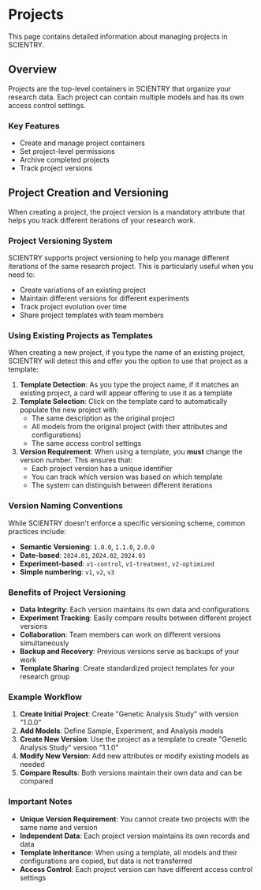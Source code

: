 # Projects

This page contains detailed information about managing projects in SCIENTRY.

## Overview

Projects are the top-level containers in SCIENTRY that organize your research data. Each project can contain multiple models and has its own access control settings.

### Key Features

- Create and manage project containers
- Set project-level permissions
- Archive completed projects
- Track project versions

## Project Creation and Versioning

When creating a project, the project version is a mandatory attribute that helps you track different iterations of your research work.

### Project Versioning System

SCIENTRY supports project versioning to help you manage different iterations of the same research project. This is particularly useful when you need to:

- Create variations of an existing project
- Maintain different versions for different experiments
- Track project evolution over time
- Share project templates with team members

### Using Existing Projects as Templates

When creating a new project, if you type the name of an existing project, SCIENTRY will detect this and offer you the option to use that project as a template:

1. **Template Detection**: As you type the project name, if it matches an existing project, a card will appear offering to use it as a template
2. **Template Selection**: Click on the template card to automatically populate the new project with:
   - The same description as the original project
   - All models from the original project (with their attributes and configurations)
   - The same access control settings
3. **Version Requirement**: When using a template, you **must** change the version number. This ensures that:
   - Each project version has a unique identifier
   - You can track which version was based on which template
   - The system can distinguish between different iterations

### Version Naming Conventions

While SCIENTRY doesn't enforce a specific versioning scheme, common practices include:

- **Semantic Versioning**: `1.0.0`, `1.1.0`, `2.0.0`
- **Date-based**: `2024.01`, `2024.02`, `2024.03`
- **Experiment-based**: `v1-control`, `v1-treatment`, `v2-optimized`
- **Simple numbering**: `v1`, `v2`, `v3`

### Benefits of Project Versioning

- **Data Integrity**: Each version maintains its own data and configurations
- **Experiment Tracking**: Easily compare results between different project versions
- **Collaboration**: Team members can work on different versions simultaneously
- **Backup and Recovery**: Previous versions serve as backups of your work
- **Template Sharing**: Create standardized project templates for your research group

### Example Workflow

1. **Create Initial Project**: Create "Genetic Analysis Study" with version "1.0.0"
2. **Add Models**: Define Sample, Experiment, and Analysis models
3. **Create New Version**: Use the project as a template to create "Genetic Analysis Study" version "1.1.0"
4. **Modify New Version**: Add new attributes or modify existing models as needed
5. **Compare Results**: Both versions maintain their own data and can be compared

### Important Notes

- **Unique Version Requirement**: You cannot create two projects with the same name and version
- **Independent Data**: Each project version maintains its own records and data
- **Template Inheritance**: When using a template, all models and their configurations are copied, but data is not transferred
- **Access Control**: Each project version can have different access control settings
